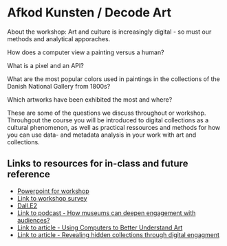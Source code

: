 # Afkod Kunsten / Decode Art
About the workshop: 
Art and culture is increasingly digital - so must our methods and analytical apporaches. 

How does a computer view a painting versus a human? 

What is a pixel and an API?

What are the most popular colors used in paintings in the collections of the Danish National Gallery from 1800s?

Which artworks have been exhibited the most and where? 

These are some of the questions we discuss throughout or workshop. Throuhgout the course you will be introduced to digital collections as a cultural phenomenon, as well as practical ressources and methods for how you can use data- and metadata analysis in your work with art and collections.   



## Links to resources for in-class and future reference
* [Powerpoint for workshop](https://github.com/maxodsbjerg/AfkodKunsten/blob/main/Afkod%20Kunsten%20PP.pdf)
* [Link to workshop survey](https://www.survey-xact.dk/LinkCollector?key=UADDX2NWLPCN)
* [Dall.E2](https://openai.com/dall-e-2/) 
* [Link to podcast - How museums can deepen engagement with audiences?](https://www.theheritagelab.in/museum-digital-audience-engagement/)
* [Link to article - Using Computers to Better Understand Art](https://theconversation.com/using-computers-to-better-understand-art-56887)
* [Link to article - Revealing hidden collections through digital engagment](https://www.culturehive.co.uk/resources/revealing-hidden-collections-through-digital-engagement/)
